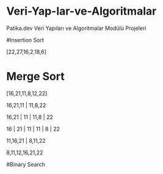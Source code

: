 # Veri-Yap-lar-ve-Algoritmalar
Patika.dev Veri Yapıları ve Algoritmalar Modülü Projeleri

#Insertion Sort

[22,27,16,2,18,6]

# Merge Sort
[16,21,11,8,12,22]

16,21,11    |     11,8,22 

16,21 |  11   |  11,8 |  22

16 | 21 | 11   |   11 | 8 | 22

11,16,21    |    8,11,22

8,11,12,16,21,22

#Binary Search
